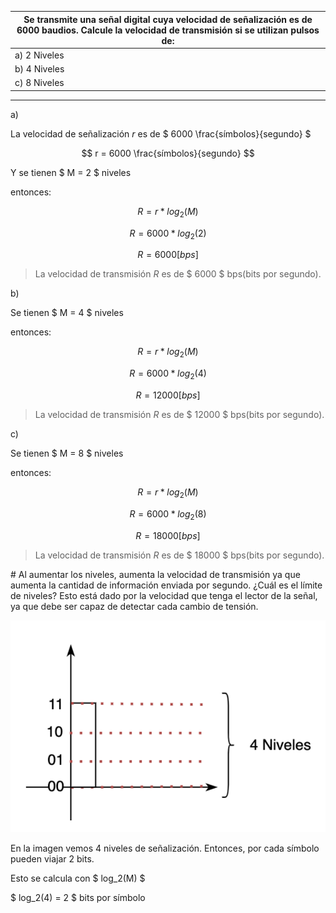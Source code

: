 | Se transmite una señal digital cuya velocidad de señalización es de 6000 baudios. Calcule la velocidad de transmisión si se utilizan pulsos de: |
| ----------------------------------------------------------------------------------------------------------------------------------------------- |
| a) 2 Niveles                                                                                                                                    |
| b) 4 Niveles                                                                                                                                    |
| c) 8 Niveles                                                                                                                                    |

---

a)

La velocidad de señalización $r$ es de $ 6000 \frac{símbolos}{segundo} $

$$
r = 6000 \frac{símbolos}{segundo}
$$

Y se tienen $ M = 2 $ niveles

entonces:

$$
R = r * log_2(M)
$$

$$
R = 6000 * log_2(2)
$$

$$
R = 6000 [bps]
$$

> La velocidad de transmisión $R$ es de $ 6000 $ bps(bits por segundo).

b)

Se tienen $ M = 4 $ niveles

entonces:

$$
R = r * log_2(M)
$$

$$
R = 6000 * log_2(4)
$$

$$
R = 12000 [bps]
$$

> La velocidad de transmisión $R$ es de $ 12000 $ bps(bits por segundo).

c)

Se tienen $ M = 8 $ niveles

entonces:

$$
R = r * log_2(M)
$$

$$
R = 6000 * log_2(8)
$$

$$
R = 18000 [bps]
$$

> La velocidad de transmisión $R$ es de $ 18000 $ bps(bits por segundo).

\# Al aumentar los niveles, aumenta la velocidad de transmisión ya que aumenta la cantidad de información enviada por segundo. ¿Cuál es el límite de niveles? Esto está dado por la velocidad que tenga el lector de la señal, ya que debe ser capaz de detectar cada cambio de tensión.

![3.2 image](./assets/3-2.png)

En la imagen vemos 4 niveles de señalización.
Entonces, por cada símbolo pueden viajar 2 bits.

Esto se calcula con $ log_2(M) $

$ log_2(4) = 2 $ bits por símbolo

